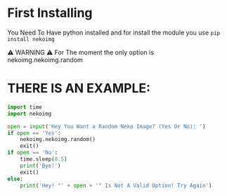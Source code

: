 
# First Installing
You Need To Have python installed
and for install the module you use ```pip install nekoimg```

⚠️ WARNING ⚠️ For The moment the only option is nekoimg.nekoimg.random
# THERE IS AN EXAMPLE:

```py
import time
import nekoimg

open = input('Hey You Want a Random Neko Image? (Yes Or No): ')
if open == 'Yes':
    nekoimg.nekoimg.random()
    exit()
if open == 'No':
    time.sleep(0.5)
    print('Bye!')
    exit()
else:
    print('Hey! "' + open + '" Is Not A Valid Option! Try Again')
